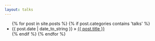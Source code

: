 ```yaml
---
layout: talks
---
```


<div id="home">

  <ul class="posts">
    {% for post in site.posts %}
    {% if post.categories contains 'talks' %}
      <li><span>{{ post.date | date_to_string }}</span> &raquo; <a href="{{ post.url }}">{{ post.title }}</a></li>
      {% endif %}
    {% endfor %}
  </ul>
</div>
